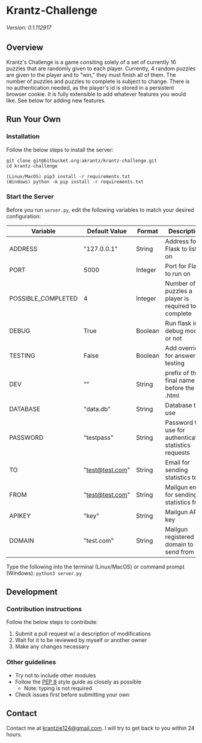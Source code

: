 # Krantz-Challenge
###### Version: 0.1.112917


## Overview

Krantz's Challenge is a game consiting solely of a set of currently 16 puzzles that are randomly given to each player. Currently, 4 random puzzles are given to the player and to "win," they must finish all of them. The number of puzzles and puzzles to complete is subject to change. There is no authentication needed, as the player's id is stored in a persistent browser cookie. It is fully extensible to add whatever features you would like. See below for adding new features.


## Run Your Own

### Installation
Follow the below steps to install the server:
```
git clone git@bitbucket.org:akrantz/krantz-challenge.git
cd krantz-challenge

(Linux/MacOS) pip3 install -r requirements.txt
(Windows) python -m pip install -r requirements.txt
```

### Start the Server
Before you run `server.py`, edit the following variables to match your desired configuration:

| Variable            | Default Value   | Format  | Description                                            |
| ------------------- | --------------- | ------- | ------------------------------------------------------ |
| ADDRESS             | "127.0.0.1"     | String  | Address for Flask to listen on                         |
| PORT                | 5000            | Integer | Port for Flask to run on                               |
| POSSIBLE\_COMPLETED | 4               | Integer | Number of puzzles a player is required to complete     |
| DEBUG               | True            | Boolean | Run flask in debug mode or not                         |
| TESTING             | False           | Boolean | Add override for answers in testing                    |
| DEV                 | ""              | String  | prefix of the final name before the .html              |
| DATABASE            | "data.db"       | String  | Database to use                                        |
| PASSWORD            | "testpass"      | String  | Password to use for authenticating statistics requests |
| TO                  | "test@test.com" | String  | Email for sending statistics to                        |
| FROM                | "test@test.com" | String  | Mailgun email for sending statistics from              |
| APIKEY              | "key"           | String  | Mailgun API key                                        |
| DOMAIN              | "test.com"      | String  | Mailgun registered domain to send from                 |

Type the following into the terminal (Linux/MacOS) or command prompt (Windows): `python3 server.py`


## Development

### Contribution instructions
Follow the below steps to contribute:
1. Submit a pull request w/ a description of modifications
2. Wait for it to be reviewed by myself or another owner
3. Make any changes necessary

### Other guidelines
* Try not to include other modules
* Follow the [PEP 8](https://www.python.org/dev/peps/pep-0008) style guide as closely as possible
	* Note: typing is not required
* Check issues first before submitting your own


## Contact
Contact me at [krantzie124@gmail.com](mailto:krantzie124@gmail.com). I will try to get back to you within 24 hours.